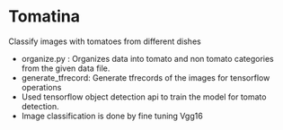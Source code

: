 # Tomatina

Classify images with tomatoes from different dishes
- organize.py : Organizes data into tomato and non tomato categories from the given data file.
- generate_tfrecord: Generate tfrecords of the images for tensorflow operations
- Used tensorflow object detection api to train the model for tomato detection.
- Image classification is done by fine tuning Vgg16
